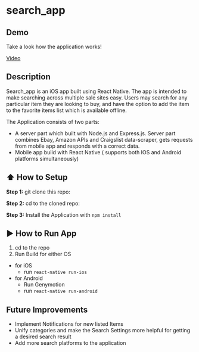 #  search_app

## Demo

Take a look how the application works!

[Video](https://youtu.be/tBpKEpuHJb0)

## Description
Search_app is an iOS app built using React Native. The app is intended
to make searching across multiple sale sites easy. Users may search for
any particular item they are looking to buy, and have the option to add
the item to the favorite items list which is available offline.

The Application consists of two parts:
 * A server part which built with Node.js and Express.js. Server part
combines Ebay, Amazon APIs and Craigslist data-scraper, gets requests
from mobile app and responds with a correct data.
* Mobile app build with React Native ( supports both IOS and Android
platforms simultaneously)

## :arrow_up: How to Setup

**Step 1:** git clone this repo:

**Step 2:** cd to the cloned repo:

**Step 3:** Install the Application with `npm install`


## :arrow_forward: How to Run App

1. cd to the repo
2. Run Build for either OS
  * for iOS
    * run `react-native run-ios`
  * for Android
    * Run Genymotion
    * run `react-native run-android`

## Future Improvements
* Implement Notifications for new listed Items
* Unify categories and make the Search Settings more helpful for getting a
desired search result
* Add more search platforms to the application
